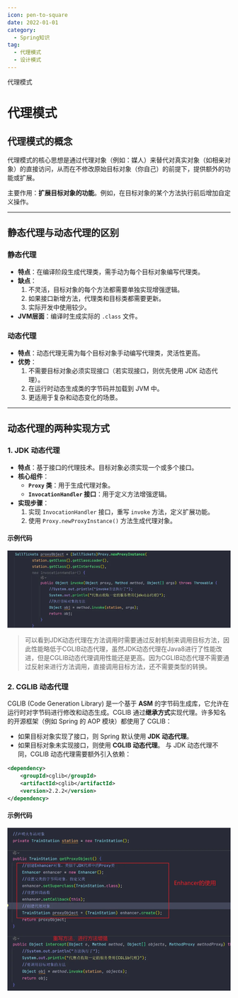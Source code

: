 ```yaml
---
icon: pen-to-square
date: 2022-01-01
category:
  - Spring知识
tag:
  - 代理模式
  - 设计模式
---
```

代理模式


<!-- more -->

# 代理模式

## 代理模式的概念

代理模式的核心思想是通过代理对象（例如：媒人）来替代对真实对象（如相亲对象）的直接访问，从而在不修改原始目标对象（你自己）的前提下，提供额外的功能或扩展。  

主要作用：**扩展目标对象的功能**。例如，在目标对象的某个方法执行前后增加自定义操作。

---

## 静态代理与动态代理的区别

### 静态代理

- **特点**：在编译阶段生成代理类，需手动为每个目标对象编写代理类。  
- **缺点**：  
  1. 不灵活，目标对象的每个方法都需要单独实现增强逻辑。
  2. 如果接口新增方法，代理类和目标类都需要更新。
  3. 实际开发中使用较少。  
- **JVM层面**：编译时生成实际的 `.class` 文件。  

### 动态代理

- **特点**：动态代理无需为每个目标对象手动编写代理类，灵活性更高。
- **优势**：  
  1. 不需要目标对象必须实现接口（若实现接口，则优先使用 JDK 动态代理）。  
  2. 在运行时动态生成类的字节码并加载到 JVM 中。  
  3. 更适用于复杂和动态变化的场景。

---

## 动态代理的两种实现方式

### 1. JDK 动态代理

- **特点**：基于接口的代理技术。目标对象必须实现一个或多个接口。  
- **核心组件**：
  - **`Proxy` 类**：用于生成代理对象。  
  - **`InvocationHandler` 接口**：用于定义方法增强逻辑。  
- **实现步骤**：  
  1. 实现 `InvocationHandler` 接口，重写 `invoke` 方法，定义扩展功能。  
  2. 使用 `Proxy.newProxyInstance()` 方法生成代理对象。  

#### 示例代码   
![alt text](image.png)  
>可以看到JDK动态代理在方法调用时需要通过反射机制来调用目标方法，因此性能略低于CGLIB动态代理，虽然JDK动态代理在Java8进行了性能改进，但是CGLIB动态代理调用性能还是更高。因为CGLIB动态代理不需要通过反射来进行方法调用，直接调用目标方法，还不需要类型的转换。

### 2. CGLIB 动态代理
CGLIB (Code Generation Library) 是一个基于 **ASM** 的字节码生成库，它允许在运行时对字节码进行修改和动态生成。CGLIB 通过**继承方式**实现代理。许多知名的开源框架（例如 Spring 的 AOP 模块）都使用了 CGLIB：

- 如果目标对象实现了接口，则 Spring 默认使用 **JDK 动态代理**。
- 如果目标对象未实现接口，则使用 **CGLIB 动态代理**。
与 JDK 动态代理不同，CGLIB 动态代理需要额外引入依赖：

```xml
<dependency>
    <groupId>cglib</groupId>
    <artifactId>cglib</artifactId>
    <version>2.2.2</version>
</dependency>
```
#### 示例代码   
![alt text](image-1.png)